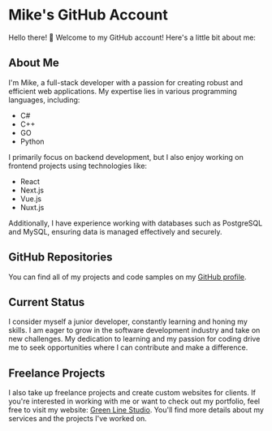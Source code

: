 # Mike's GitHub Account

Hello there! 👋 Welcome to my GitHub account! Here's a little bit about me:

## About Me

I'm Mike, a full-stack developer with a passion for creating robust and efficient web applications. My expertise lies in various programming languages, including:

- C#
- C++
- GO
- Python

I primarily focus on backend development, but I also enjoy working on frontend projects using technologies like:

- React
- Next.js
- Vue.js
- Nuxt.js

Additionally, I have experience working with databases such as PostgreSQL and MySQL, ensuring data is managed effectively and securely.

## GitHub Repositories

You can find all of my projects and code samples on my [GitHub profile](https://github.com/FoPPi?tab=repositories).

## Current Status

I consider myself a junior developer, constantly learning and honing my skills. I am eager to grow in the software development industry and take on new challenges. My dedication to learning and my passion for coding drive me to seek opportunities where I can contribute and make a difference.

## Freelance Projects

I also take up freelance projects and create custom websites for clients. If you're interested in working with me or want to check out my portfolio, feel free to visit my website: [Green Line Studio](https://green-line-studio.vercel.app). You'll find more details about my services and the projects I've worked on.
